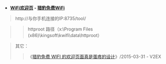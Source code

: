 - **[WiFi欢迎页](http://hi.liebao.cn:8735/) - [猎豹免费WiFi](http://wifi.liebao.cn/)**

> http://与你手机连接的IP:8735/tool/

>> httproot 路径（x:\Program Files (x86)\kingsoft\kwifi\data\httproot）


> 其它：
>> 《[猎豹免费 WIFI 的欢迎页面真是蛋疼的设计](https://cn.v2ex.com/t/180471)》/2015-03-31 - V2EX

